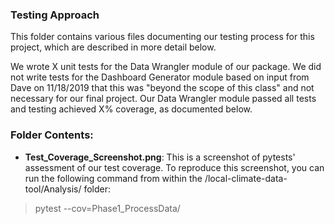 ### Testing Approach
This folder contains various files documenting our testing process for this project, which are described in more detail below.

We wrote X unit tests for the Data Wrangler module of our package. We did not write tests for the Dashboard Generator module  based on input from Dave on 11/18/2019 that this was "beyond the scope of this class" and not necessary for our final project. Our Data Wrangler module passed all tests and testing achieved X% coverage, as documented below.

### Folder Contents:

* **Test_Coverage_Screenshot.png**: This is a screenshot of pytests' assessment of our test coverage. To reproduce this screenshot, you can run the following command from within the /local-climate-data-tool/Analysis/ folder:

> pytest --cov=Phase1_ProcessData/

